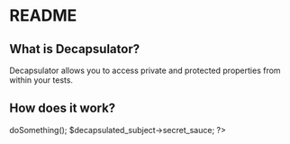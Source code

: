 README
======

What is Decapsulator?
---------------------

Decapsulator allows you to access private and protected properties from within your tests.

How does it work?
-----------------


<?php

class Subject
{
   protected $secret_sauce;

   private function doSomething()
   {
     return "foobar";
   }
}

$subject = new Subject();

$decapsulated_subject = new Decapsulator($subject);
$decapsulated_subject->doSomething();
$decapsulated_subject->secret_sauce;
?>